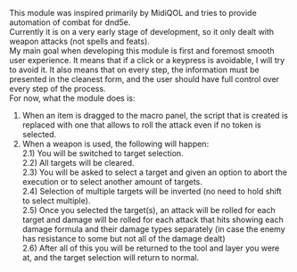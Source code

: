 This module was inspired primarily by MidiQOL and tries to provide automation of combat for dnd5e. </br>
Currently it is on a very early stage of development, so it only dealt with weapon attacks (not spells and feats). </br>
My main goal when developing this module is first and foremost smooth user experience. It means that if a click or a keypress is avoidable, I will try to avoid it. It also means that on every step, the information must be presented in the cleanest form, and the user should have full control over every step of the process. </br>
For now, what the module does is: </br>
1) When an item is dragged to the macro panel, the script that is created is replaced with one that allows to roll the attack even if no token is selected.
2) When a weapon is used, the following will happen: </br>
2.1) You will be switched to target selection. </br>
2.2) All targets will be cleared. </br>
2.3) You will be asked to select a target and given an option to abort the execution or to select another amount of targets. </br>
2.4) Selection of multiple targets will be inverted (no need to hold shift to select multiple). </br>
2.5) Once you selected the target(s), an attack will be rolled for each target and damage will be rolled for each attack that hits showing each damage formula and their damage types separately (in case the enemy has resistance to some but not all of the damage dealt) </br>
2.6) After all of this you will be returned to the tool and layer you were at, and the target selection will return to normal. </br>

